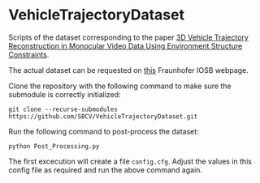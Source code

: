 # VehicleTrajectoryDataset

Scripts of the dataset corresponding to the paper [3D Vehicle Trajectory Reconstruction in Monocular Video Data Using Environment Structure Constraints](http://openaccess.thecvf.com/content_ECCV_2018/html/Sebastian_Bullinger_3D_Vehicle_Trajectory_ECCV_2018_paper.html).

The actual dataset can be requested on [this](http://s.fhg.de/trajectory) Fraunhofer IOSB webpage.


Clone the repository with the following command to make sure the submodule is correctly initialized:

```
git clone --recurse-submodules https://github.com/SBCV/VehicleTrajectoryDataset.git
```

Run the following command to post-process the dataset:
```
python Post_Processing.py
```
The first excecution will create a file ``` config.cfg ```.
Adjust the values in this config file as required and run the above command again.

